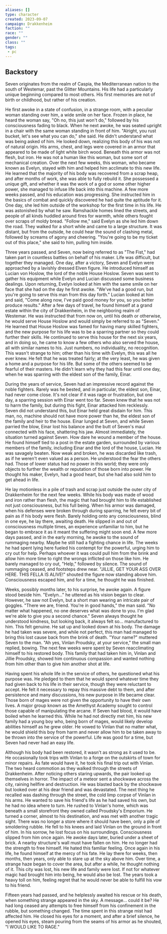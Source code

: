 ```yaml
---
aliases: []
type: character
created: 2023-09-07
campaign: Drakkenheim
faction: ""
race: ""
gender: ""
class: ""
tags:
 - pc
---
```

## Backstory

Seven originates from the realm of Caspia, the Mediterranean nation to the south of Westemar, past the Glitter Mountains. His life had a particularly unique beginning compared to most others. His first memories are not of birth or childhood, but rather of his creation.

He first awoke in a state of confusion, in a strange room, with a peculiar woman standing over him, a wide smile on her face. Frozen in place, he heard the woman say, "Oh no, this just won't do," followed by his consciousness fading to black. When he next awoke, he was seated upright in a chair with the same woman standing in front of him. "Alright, you rust bucket, let's see what you can do," she said. He didn't understand what was being asked of him. He looked down, realizing this body of his was not of natural origin. His arms, chest, and legs were covered in an armor that appeared to be made of light white birch wood. Beneath this armor was not flesh, but iron. He was not a human like this woman, but some sort of mechanical creation. Over the next few weeks, this woman, who became known as Evelyn, stayed with him and helped him acclimate to this new life. He learned that the majority of his body was recovered from a scrap heap, and after months of work, she was able to fully rebuild it. She possessed a unique gift, and whether it was the work of a god or some other higher power, she managed to infuse life back into this machine. A few more weeks passed, and his education was progressing. She instructed him in the basics of combat and quickly discovered he had quite the aptitude for it. One day, she led him outside of the workshop for the first time in his life. He was astonished by what he saw. Ramshackle homes lined the streets, and people of all kinds huddled around fires for warmth, while others fought over scraps of moldy bread. "Follow me," said Evelyn as she led him down the road. They walked for a short while and came to a large structure. It was distant, but from the outside, he could hear the sound of clashing metal, followed by screams of agony and cheering. "You're going to be my ticket out of this place," she said to him, pulling him inside.

Three years passed, and Seven, now being referred to as "The Fist," had taken part in countless battles on behalf of his maker. Life was difficult, but together they managed. One day, after a victory, Seven and Evelyn were approached by a lavishly dressed Elven figure. He introduced himself as Lucian von Hoslow, the lord of the noble House Hoslow. Seven was sent to gather his equipment while Evelyn and Lucian discussed some business dealings. Upon returning, Evelyn looked at him with the same smile on her face that she had on the day he first awoke. "We've had a good run, but you're going to serve this man from this day forth." Lucian looked at him and said, "Come along now, I've paid good money for you, so you better produce results." After a few days of travel, he found himself at a grand estate within the city of Drakkenheim, in the neighboring realm of Westemar. He was instructed that from now on, until his death or otherwise, he would serve House Hoslow and would simply be referred to as "Seven." He learned that House Hoslow was famed for having many skilled fighters, and the new purpose for his life was to be a sparring partner so they could further their skills. He continued to serve this house for the next six years, and in doing so, he came to know a few others who also served the house, all with similar names to his. Just numbers, no individuality, no recognition. This wasn't strange to him; other than his time with Evelyn, this was all he ever knew. He felt that he was treated fairly; at the very least, he was given a home and a purpose for his life. But some of the others seemed to be fearful of their masters. He didn't learn why they had this fear until one day, when he was sparring with the eldest son of the family, Einar.

During the years of service, Seven had an impressive record against the noble fighters. Rarely was he bested, and in particular, the eldest son, Einar, had never come close. It's not clear if it was rage or frustration, but one day, a sparring session with Einar went too far. Seven knew that he was not to harm the family, but during this fight, Einar attacked him recklessly. Seven did not understand this, but Einar held great disdain for him. This man, no, machine should not have more power than he, the eldest son of the family and heir to the house. Einar lunged at Seven, and while Seven parried the blow, Einar lost his balance and the butt of Seven's maul connected with his face, shattering his jaw. Almost immediately, the situation turned against Seven. How dare he wound a member of the house. He found himself tied to a post in the estate garden, surrounded by various members of the family, including Einar and the lord of the house, Lucian. He was savagely beaten. Now weak and broken, he was discarded like trash, as if he weren't even valued as a person. He understood the fear the others had. Those of lower status had no power in this world; they were only objects to further the wealth or reputation of those born into power. He thought his maker, Evelyn, had a good heart, but she had also sold him to get ahead in life.

He lay motionless in a pile of trash and scrap just outside the outer city of Drakkenheim for the next few weeks. While his body was made of wood and iron rather than flesh, the magic that had brought him to life established not just consciousness, but his full being. When his armor was damaged, when his defenses were broken through during sparring, he felt every bit of pain as if his body were flesh. Barely holding onto any consciousness, blind in one eye, he lay there, awaiting death. He slipped in and out of consciousness multiple times, an experience unfamiliar to him, but he began to embrace it as it meant the suffering might soon end. A few more days passed, and in the early morning, he awoke to the sound of rummaging nearby. Maybe he still had a fighting chance in life. The weeks he had spent lying here fueled his contempt for the powerful, urging him to cry out for help. Perhaps whoever it was could pull him from the brink and allow him more time to right the wrongs inflicted on those like him. He barely managed to cry out, "Help," followed by silence. The sound of rummaging ceased, and footsteps drew near. "JILLIE, GET YOUR ASS OVER HERE. THIS FELLA IS ALIVE!" shouted the figure now standing above him. Consciousness escaped him, and for a time, he thought he was finished.

Weeks, possibly months later, to his surprise, he awoke again. A figure stood beside him. "Evelyn..." he uttered as his vision began to clear. However, he saw not Evelyn, but a short man wearing an intricate pair of goggles. "There we are, friend. You're in good hands," the man said. "No matter what happened, no one deserves what was done to you. I'm glad we're able to give you a second chance." Seven always thought he understood kindness, but looking back, it always felt so... manufactured to him. This felt genuine. He sat up and looked down at his body. The damage he had taken was severe, and while not perfect, this man had managed to bring this lost cause back from the brink of death. "Your name?" muttered Seven to the man. "Ah yes, Vinlan Proudsky, at your service," the small man replied, bowing. The next few weeks were spent by Seven reacclimating himself to his restored body. This family that had taken him in, Vinlan and Jillie Proudsky, showed him continuous compassion and wanted nothing from him other than to give him another shot at life.

Having spent his whole life in the service of others, he questioned what his purpose was. He pledged to them that he would spend whatever time they had given back to his life in their service, though they were reluctant to accept. He felt it necessary to repay this massive debt to them, and after persistence and many discussions, his new purpose in life became clear. Those born of mages were not given the opportunity to have their own lives. A major group known as the Amethyst Academy sought to control those capable of manipulating the arcane. If Seven had blood, it would have boiled when he learned this. While he had not directly met him, his new family had a young boy who, being born of mages, would likely develop abilities himself as he grew older. He vowed to Vinlan that no matter what, he would shield this boy from harm and never allow him to be taken away to be thrown into the service of the powerful. Life was good for a time, but Seven had never had an easy life.

Although his body had been restored, it wasn't as strong as it used to be. He occasionally took trips with Vinlan to a forge on the outskirts of town for minor repairs. As fate would have it, he took his final trip out with Vinlan. The two heard commotion as they walked through the streets of Drakkenheim. After noticing others staring upwards, the pair looked up themselves in horror. The impact of a meteor sent a shockwave across the city, raining hellfire and destruction. He was blasted back by the shockwave but looked over at his dear friend and was devastated. The next thing he recalled was dashing through the street, the cold limp corpse of Vinlan in his arms. He wanted to save his friend's life as he had saved his own, but he had no idea where to turn. He rushed to Vinlan's home, which was beneath a small storefront they owned called Proudsky's Emporium. He turned a corner, almost to his destination, and was met with another tragic sight. There was no longer a store where it should have been, only a pile of smoldering rubble. He fell to his knees and laid Vinlan on the ground in front of him. In his sorrow, he lost focus on his surroundings. Consciousness slipped from him once again. He awoke days later, buried under a sheet of brick. A nearby structure's wall must have fallen on him. He no longer had the strength to free himself. He hated this familiar feeling. Once again in his life, he found himself at the mercy of his fate. He lay there for weeks, then months, then years, only able to stare up at the sky above him. Over time, a strange haze began to cover the area, but after a while, he thought nothing of it. This city was lost, his new life and family were lost. If not for whatever magic had brought him into being, he would also be lost. The years took a heavy toll on him, feeling regret that he would never be able to fulfill his vow to his friend.

Fifteen years had passed, and he helplessly awaited his rescue or his death, when something strange appeared in the sky. A message... could it be? He had long ceased any attempts to free himself from his confinement in the rubble, but something changed. The time spent in this strange mist had affected him. He closed his eyes for a moment, and after a brief silence, he opened his eyes, steam pouring from the seams of his armor as he shouted, "I WOULD LIKE TO RAGE."
